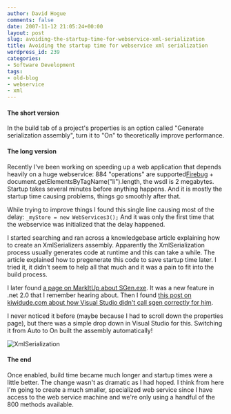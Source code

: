 ```yaml
---
author: David Hogue
comments: false
date: 2007-11-12 21:05:24+00:00
layout: post
slug: avoiding-the-startup-time-for-webservice-xml-serialization
title: Avoiding the startup time for webservice xml serialization
wordpress_id: 239
categories:
- Software Development
tags:
- old-blog
- webservice
- xml
---
```


#### The short version



In the build tab of a project's properties is an option called "Generate serialization assembly", turn it to "On" to theoretically improve performance.



#### The long version



Recently I've been working on speeding up a web application that depends heavily on a huge webservice: 884 "operations" are supported[Firebug](http://getfirebug.com/) + document.getElementsByTagName("li").length, the wsdl is 2 megabytes.  Startup takes several minutes before anything happens.  And it is mostly the startup time causing problems, things go smoothly after that.

While trying to improve things I found this single line causing most of the delay: `_myStore = new WebServices3();`  And it was only the first time that the webservice was initialized that the delay happened.

I started searching and ran across a knowledgebase article explaining how to create an XmlSerializers assembly.  Apparently the XmlSerialization process usually generates code at runtime and this can take a while.  The article explained how to pregenerate this code to save startup time later.  I tried it, it didn't seem to help all that much and it was a pain to fit into the build process.

I later found [a page on MarkItUp about SGen.exe](http://markitup.com/Posts/Post.aspx?postId=e300699e-355d-4b04-9e6c-c43a2826faee).  It was a new feature in .net 2.0 that I remember hearing about.  Then I found [this post on kiwidude.com about how Visual Studio didn't call sgen correctly for him](http://www.kiwidude.com/blog/2007/02/vs2005-when-sgen-doesnt-work.html).  

I never noticed it before (maybe because I had to scroll down the properties page), but there was a simple drop down in Visual Studio for this.  Switching it from Auto to On built the assembly automatically!

![XmlSerialization](http://davidhogue.com/wp-uploads/2007/11/xmlserialization.png)



#### The end



Once enabled, build time became much longer and startup times were a little better.  The change wasn't as dramatic as I had hoped.  I think from here I'm going to create a much smaller, specialized web service since I have access to the web service machine and we're only using a handful of the 800 methods available.
